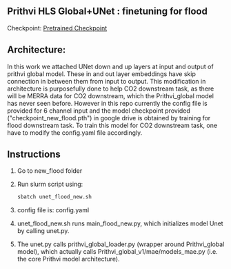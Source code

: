 ## Prithvi HLS Global+UNet : finetuning for flood
<!---- Provide an overview of what is being achieved in this repo ----> 
Checkpoint: [ Pretrained Checkpoint](https://www.nsstc.uah.edu/data/sujit.roy/Prithvi_checkpoints/)

## Architecture:

In this work we attached UNet down and up layers at input and output of prithvi global model. These in and out layer embeddings have skip connection in between them from input to output. This modification in architecture is purposefully done to help CO2 downstream task, as there will be MERRA data for CO2 downstream, which the Prithvi_global model has never seen before. However in this repo currently the config file is provided for 6 channel input and the model checkpoint provided ("checkpoint_new_flood.pth") in google drive is obtained by training for flood downstream task. To train this model for CO2 downstream task, one have to modify the config.yaml file accordingly.


## Instructions
1. Go to new_flood folder

2. Run slurm script using:
   ```python
   sbatch unet_flood_new.sh
   ```
3. config file is: config.yaml

4. unet_flood_new.sh runs main_flood_new.py, which initializes model Unet by calling unet.py.

5. The unet.py calls prithvi_global_loader.py (wrapper around Prithvi_global model), which actually calls Prithvi_global_v1/mae/models_mae.py (i.e. the core Prithvi model architecture).

